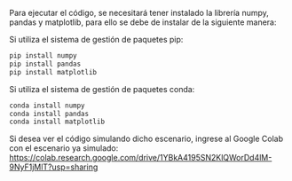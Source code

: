 Para ejecutar el código, se necesitará tener instalado la librería numpy, pandas y matplotlib, para ello se debe de instalar de la siguiente manera:

Si utiliza el sistema de gestión de paquetes pip:
```sh
pip install numpy
pip install pandas
pip install matplotlib 
```

Si utiliza el sistema de gestión de paquetes conda:
```sh
conda install numpy
conda install pandas
conda install matplotlib 
```

Si desea ver el código simulando dicho escenario, ingrese al Google Colab con el escenario ya simulado: https://colab.research.google.com/drive/1YBkA4195SN2KlQWorDd4lM-9NyF1jMlT?usp=sharing 
